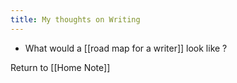 ```yaml
---
title: My thoughts on Writing 
---
```


- What would a [[road map for a writer]] look like ?






















Return to [[Home Note]]